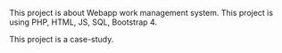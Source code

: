 This project is about Webapp work management system. 
This project is using PHP, HTML, JS, SQL, Bootstrap 4.

This project is a case-study.  
